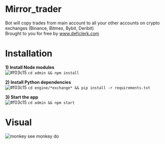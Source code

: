 # Mirror_trader
Bot will copy trades from main account to all your other accounts on crypto exchanges (Binance, Bitmex, Bybit, Deribit)\
Brought to you for free by www.deficlerk.com

# Installation
**1) Install Node modules**\
![#f03c15](https://via.placeholder.com/15/f03c15/000000?text=+) `cd admin && npm install`

**2) Install Python dependencies**\
![#f03c15](https://via.placeholder.com/15/f03c15/000000?text=+) `cd engine/*exchange* && pip install -r requirements.txt`

**3) Start the app**\
![#f03c15](https://via.placeholder.com/15/f03c15/000000?text=+) `cd admin && npm start`

# Visual
![monkey see monkey do](https://i.imgur.com/gY5PcLy.png)
